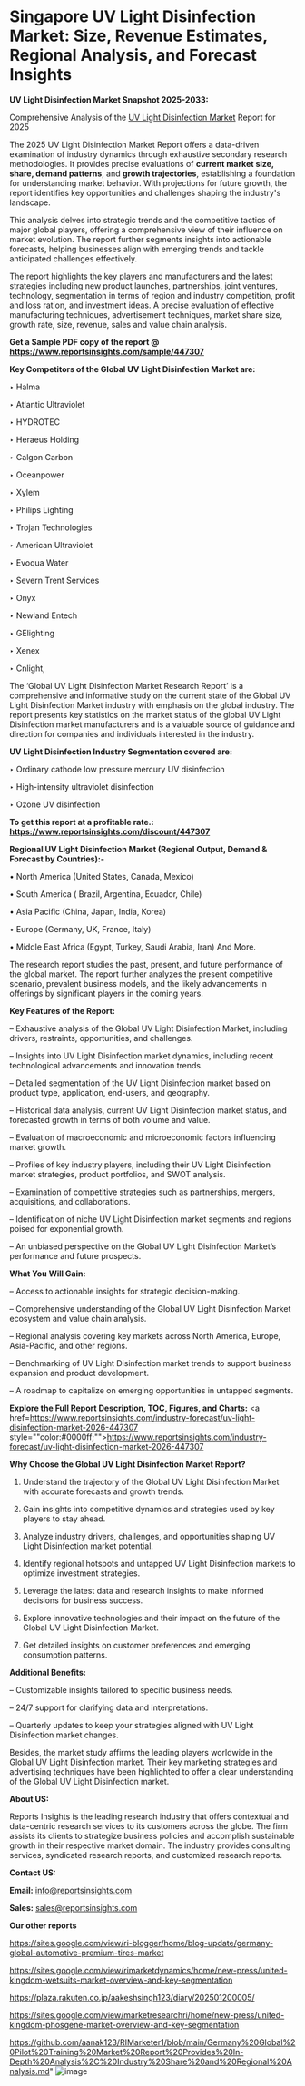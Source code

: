 # Singapore UV Light Disinfection Market: Size, Revenue Estimates, Regional Analysis, and Forecast Insights

<strong>UV Light Disinfection Market Snapshot 2025-2033:</strong>

Comprehensive Analysis of the <a href=https://www.reportsinsights.com/sample/447307>UV Light Disinfection Market</a> Report for 2025

The 2025 UV Light Disinfection Market Report offers a data-driven examination of industry dynamics through exhaustive secondary research methodologies. It provides precise evaluations of <strong>current market size, share, demand patterns</strong>, and <strong>growth trajectories</strong>, establishing a foundation for understanding market behavior. With projections for future growth, the report identifies key opportunities and challenges shaping the industry's landscape.

This analysis delves into strategic trends and the competitive tactics of major global players, offering a comprehensive view of their influence on market evolution. The report further segments insights into actionable forecasts, helping businesses align with emerging trends and tackle anticipated challenges effectively.

The report highlights the key players and manufacturers and the latest strategies including new product launches, partnerships, joint ventures, technology, segmentation in terms of region and industry competition, profit and loss ration, and investment ideas. A precise evaluation of effective manufacturing techniques, advertisement techniques, market share size, growth rate, size, revenue, sales and value chain analysis.

<strong>Get a Sample PDF copy of the report @ <a href=https://www.reportsinsights.com/sample/447307 style=color:#0000ff;>https://www.reportsinsights.com/sample/447307</a></strong>

<strong>Key Competitors of the Global UV Light Disinfection Market are:</strong>

‣ Halma

‣ Atlantic Ultraviolet

‣ HYDROTEC

‣ Heraeus Holding

‣ Calgon Carbon

‣ Oceanpower

‣ Xylem

‣ Philips Lighting

‣ Trojan Technologies

‣ American Ultraviolet

‣ Evoqua Water

‣ Severn Trent Services

‣ Onyx

‣ Newland Entech

‣ GElighting

‣ Xenex

‣ Cnlight,

The ‘Global UV Light Disinfection Market Research Report’ is a comprehensive and informative study on the current state of the Global UV Light Disinfection Market industry with emphasis on the global industry. The report presents key statistics on the market status of the global UV Light Disinfection market manufacturers and is a valuable source of guidance and direction for companies and individuals interested in the industry.

<strong>UV Light Disinfection Industry Segmentation covered are:</strong>

‣ Ordinary cathode low pressure mercury UV disinfection

‣ High-intensity ultraviolet disinfection

‣ Ozone UV disinfection

<strong>To get this report at a profitable rate.: <a href=https://www.reportsinsights.com/discount/447307 style=color:#0000ff;>https://www.reportsinsights.com/discount/447307</a></strong>

<strong>Regional UV Light Disinfection Market (Regional Output, Demand &amp; Forecast by Countries):-</strong>

• North America (United States, Canada, Mexico)

• South America ( Brazil, Argentina, Ecuador, Chile)

• Asia Pacific (China, Japan, India, Korea)

• Europe (Germany, UK, France, Italy)

• Middle East Africa (Egypt, Turkey, Saudi Arabia, Iran) And More.

The research report studies the past, present, and future performance of the global market. The report further analyzes the present competitive scenario, prevalent business models, and the likely advancements in offerings by significant players in the coming years.

<strong>Key Features of the Report:</strong>

– Exhaustive analysis of the Global UV Light Disinfection Market, including drivers, restraints, opportunities, and challenges.

– Insights into UV Light Disinfection market dynamics, including recent technological advancements and innovation trends.

– Detailed segmentation of the UV Light Disinfection market based on product type, application, end-users, and geography.

– Historical data analysis, current UV Light Disinfection market status, and forecasted growth in terms of both volume and value.

– Evaluation of macroeconomic and microeconomic factors influencing market growth.

– Profiles of key industry players, including their UV Light Disinfection market strategies, product portfolios, and SWOT analysis.

– Examination of competitive strategies such as partnerships, mergers, acquisitions, and collaborations.

– Identification of niche UV Light Disinfection market segments and regions poised for exponential growth.

– An unbiased perspective on the Global UV Light Disinfection Market’s performance and future prospects.

<strong>What You Will Gain:</strong>

– Access to actionable insights for strategic decision-making.

– Comprehensive understanding of the Global UV Light Disinfection Market ecosystem and value chain analysis.

– Regional analysis covering key markets across North America, Europe, Asia-Pacific, and other regions.

– Benchmarking of UV Light Disinfection market trends to support business expansion and product development.

– A roadmap to capitalize on emerging opportunities in untapped segments.

<strong>Explore the Full Report Description, TOC, Figures, and Charts:</strong>
<a href=https://www.reportsinsights.com/industry-forecast/uv-light-disinfection-market-2026-447307 style=""color:#0000ff;"">https://www.reportsinsights.com/industry-forecast/uv-light-disinfection-market-2026-447307</a>

<strong>Why Choose the Global UV Light Disinfection Market Report?</strong>

1. Understand the trajectory of the Global UV Light Disinfection Market with accurate forecasts and growth trends.

2. Gain insights into competitive dynamics and strategies used by key players to stay ahead.

3. Analyze industry drivers, challenges, and opportunities shaping UV Light Disinfection market potential.

4. Identify regional hotspots and untapped UV Light Disinfection markets to optimize investment strategies.

5. Leverage the latest data and research insights to make informed decisions for business success.

6. Explore innovative technologies and their impact on the future of the Global UV Light Disinfection Market.

7. Get detailed insights on customer preferences and emerging consumption patterns.

<strong>Additional Benefits:</strong>

– Customizable insights tailored to specific business needs.

– 24/7 support for clarifying data and interpretations.

– Quarterly updates to keep your strategies aligned with UV Light Disinfection market changes.

Besides, the market study affirms the leading players worldwide in the Global UV Light Disinfection market. Their key marketing strategies and advertising techniques have been highlighted to offer a clear understanding of the Global UV Light Disinfection market.

<strong><strong>About US</strong>:</strong>

Reports Insights is the leading research industry that offers contextual and data-centric research services to its customers across the globe. The firm assists its clients to strategize business policies and accomplish sustainable growth in their respective market domain. The industry provides consulting services, syndicated research reports, and customized research reports.

<strong>Contact US:</strong>

<p class=><b>Email:</b> <a href=mailto:info@reportsinsights.com>info@reportsinsights.com</a></p>
<p class=><b>Sales:</b> <a href=mailto:sales@reportsinsights.com>sales@reportsinsights.com</a></p>

<strong>Our other reports</strong>

<a href=https://sites.google.com/view/ri-blogger/home/blog-update/germany-global-automotive-premium-tires-market>https://sites.google.com/view/ri-blogger/home/blog-update/germany-global-automotive-premium-tires-market</a>

<a href=https://sites.google.com/view/rimarketdynamics/home/new-press/united-kingdom-wetsuits-market-overview-and-key-segmentation>https://sites.google.com/view/rimarketdynamics/home/new-press/united-kingdom-wetsuits-market-overview-and-key-segmentation</a>

<a href=https://plaza.rakuten.co.jp/aakeshsingh123/diary/202501200005/>https://plaza.rakuten.co.jp/aakeshsingh123/diary/202501200005/</a>

<a href=https://sites.google.com/view/marketresearchri/home/new-press/united-kingdom-phosgene-market-overview-and-key-segmentation>https://sites.google.com/view/marketresearchri/home/new-press/united-kingdom-phosgene-market-overview-and-key-segmentation</a>

<a href=https://github.com/aanak123/RIMarketer1/blob/main/Germany%20Global%20Pilot%20Training%20Market%20Report%20Provides%20In-Depth%20Analysis%2C%20Industry%20Share%20and%20Regional%20Analysis.md>https://github.com/aanak123/RIMarketer1/blob/main/Germany%20Global%20Pilot%20Training%20Market%20Report%20Provides%20In-Depth%20Analysis%2C%20Industry%20Share%20and%20Regional%20Analysis.md</a>"
![image](https://github.com/user-attachments/assets/0553564f-c377-467c-84fb-1b49bd03561c)
